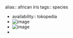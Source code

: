 alias:: african iris
tags:: species

- availability:: tokopedia
- ![image](https://peach-geographical-bat-397.mypinata.cloud/ipfs/QmUJD38F7VXAWEbhckMmSrkf8AdVcoL7qo6ohuEnFDEU1Y)
- ![image](https://peach-geographical-bat-397.mypinata.cloud/ipfs/QmPEN56FjUXaM9zV7kVmpAwea3DZTvi3smwkcfCviUTp4G)
-